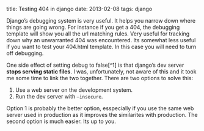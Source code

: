 title: Testing 404 in django
date: 2013-02-08
tags: django

Django’s debugging system is very useful. It helps you narrow down where things are going wrong. For instance if you get a 404, the debugging template will show you all the url matching rules. Very useful for tracking down why an unwarranted 404 was encountered. Its somewhat less useful if you want to test your 404.html template. In this case you will need to turn off debugging.

One side effect of setting debug to false[^1] is that django’s dev server **stops serving static files**. I was, unfortunately, not aware of this and it took me some time to link the two together. There are two options to solve this:

1. Use a web server on the development system.
2. Run the dev server with <code>—insecure</code>.

Option 1 is probably the better option, esspecially if you use the same web server used in production as it improves the similarites with production. The second option is much easier. Its up to you.